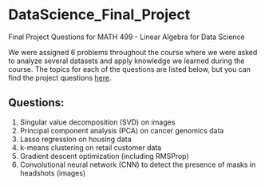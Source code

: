 # DataScience_Final_Project
Final Project Questions for MATH 499 - Linear Algebra for Data Science

We were assigned 6 problems throughout the course where we were asked to analyze several datasets and apply knowledge we learned during the course. The topics for each of the questions are listed below, but you can find the project questions [here](https://github.com/owencqueen/DataScience_Final_Project/blob/main/project_questions.pdf).

## Questions:

1. Singular value decomposition (SVD) on images 
2. Principal component analysis (PCA) on cancer genomics data
3. Lasso regression on housing data
4. k-means clustering on retail customer data
5. Gradient descent optimization (including RMSProp)
6. Convolutional neural network (CNN) to detect the presence of masks in headshots (images)
